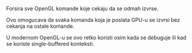 
Forsira sve OpenGL komande koje cekaju da se odmah izvrse.

Ovo omogucava da svaka komanda koja je poslata GPU-u se izvrsi bez cekanja na ostale komande.

U modernom OpenGL-u se ovo retko koristi osim kada se debuguje ili kad se koriste single-buffered konteksti.